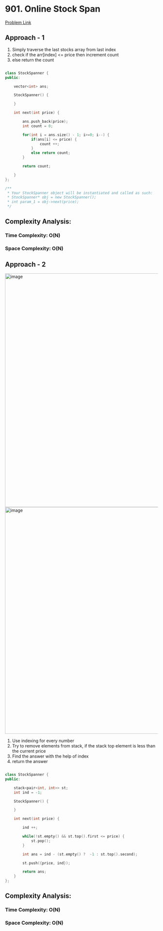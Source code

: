 # 901. Online Stock Span

[Problem Link](https://leetcode.com/problems/online-stock-span/)

## Approach - 1

1. Simply traverse the last stocks array from last index
2. check if the arr[index] <= price then increment count
3. else return the count

```c++

class StockSpanner {
public:

    vector<int> ans;

    StockSpanner() {

    }

    int next(int price) {

        ans.push_back(price);
        int count = 0;

        for(int i = ans.size() - 1; i>=0; i--) {
            if(ans[i] <= price) {
                count ++;
            }
            else return count;
        }

        return count;

    }
};

/**
 * Your StockSpanner object will be instantiated and called as such:
 * StockSpanner* obj = new StockSpanner();
 * int param_1 = obj->next(price);
 */

```

## Complexity Analysis:

### Time Complexity: O(N)

### Space Complexity: O(N)

## Approach - 2

<img width="768" alt="image" src="https://github.com/user-attachments/assets/26c9eab7-c7c9-4cbf-a529-ad710e0689b6">

<img width="745" alt="image" src="https://github.com/user-attachments/assets/fc33474f-c738-43bf-90cb-e2ba725a5fe5">

1. Use indexing for every number
2. Try to remove elements from stack, if the stack top element is less than the current price
3. Find the answer with the help of index
4. return the answer

```c++

class StockSpanner {
public:

    stack<pair<int, int>> st;
    int ind = -1;

    StockSpanner() {

    }

    int next(int price) {

        ind ++;

        while(!st.empty() && st.top().first <= price) {
            st.pop();
        }

        int ans = ind - (st.empty() ?  -1 : st.top().second);

        st.push({price, ind});

        return ans;
    }
};

```

## Complexity Analysis:

### Time Complexity: O(N)

### Space Complexity: O(N)
